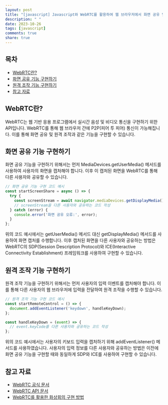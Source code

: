 ```yaml
---
layout: post
title: "[javascript] Javascript와 WebRTC를 활용하여 웹 브라우저에서 화면 공유 및 원격 조작 기능을 구현하는 방법에 대해 알려주세요."
description: " "
date: 2023-10-26
tags: [javascript]
comments: true
share: true
---
```


## 목차
- [WebRTC란?](#webrtc란)
- [화면 공유 기능 구현하기](#화면-공유-기능-구현하기)
- [원격 조작 기능 구현하기](#원격-조작-기능-구현하기)
- [참고 자료](#참고-자료)

## WebRTC란?
WebRTC는 웹 기반 응용 프로그램에서 실시간 음성 및 비디오 통신을 구현하기 위한 API입니다. WebRTC를 통해 웹 브라우저 간에 P2P(피어 투 피어) 통신이 가능해집니다. 이를 통해 화면 공유 및 원격 조작과 같은 기능을 구현할 수 있습니다.

## 화면 공유 기능 구현하기
화면 공유 기능을 구현하기 위해서는 먼저 MediaDevices.getUserMedia() 메서드를 사용하여 사용자의 화면을 캡처해야 합니다. 이후 이 캡처된 화면을 WebRTC를 통해 다른 사용자와 공유할 수 있습니다.

```javascript
// 화면 공유 기능 구현 코드 예시
const startScreenShare = async () => {
  try {
    const screenStream = await navigator.mediaDevices.getDisplayMedia();
    // screenStream을 다른 사용자와 공유하는 코드 작성
  } catch (error) {
    console.error('화면 공유 오류:', error);
  }
};
```

위의 코드 예시에서는 getUserMedia() 메서드 대신 getDisplayMedia() 메서드를 사용하여 화면 캡처를 수행합니다. 이후 캡처된 화면을 다른 사용자와 공유하는 방법은 WebRTC의 SDP(Session Description Protocol)와 ICE(Interactive Connectivity Establishment) 프레임워크를 사용하여 구현할 수 있습니다.

## 원격 조작 기능 구현하기
원격 조작 기능을 구현하기 위해서는 먼저 사용자의 입력 이벤트를 캡처해야 합니다. 이를 통해 다른 사용자의 웹 브라우저에 입력을 전달하여 원격 조작을 수행할 수 있습니다.

```javascript
// 원격 조작 기능 구현 코드 예시
const startRemoteControl = () => {
  document.addEventListener('keydown', handleKeyDown);
};

const handleKeyDown = (event) => {
  // event.keyCode를 다른 사용자와 공유하는 코드 작성
};
```

위의 코드 예시에서는 사용자의 키보드 입력을 캡처하기 위해 addEventListener() 메서드를 사용하였습니다. 사용자의 입력 정보를 다른 사용자와 공유하는 방법은 이전에 화면 공유 기능을 구현할 때와 동일하게 SDP와 ICE를 사용하여 구현할 수 있습니다.

## 참고 자료
- [WebRTC 공식 문서](https://webrtc.org/)
- [WebRTC API 문서](https://developer.mozilla.org/en-US/docs/Web/API/WebRTC_API)
- [WebRTC를 활용한 화상회의 구현 방법](https://meetrix.io/blog/webrtc/how-to-build-a-video-conference-app-using-webrtc.html)